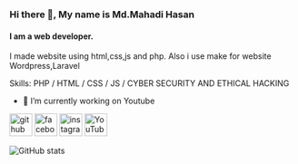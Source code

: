 ### Hi there 👋, My name is Md.Mahadi Hasan
#### I am a web developer.
I made website using html,css,js and php. Also i use make for website Wordpress,Laravel

Skills: PHP / HTML / CSS / JS / CYBER SECURITY AND ETHICAL HACKING

- 🔭 I’m currently working on Youtube 


[<img src='https://cdn.jsdelivr.net/npm/simple-icons@3.0.1/icons/github.svg' alt='github' height='40'>](https://github.com/mahadiweb)  [<img src='https://cdn.jsdelivr.net/npm/simple-icons@3.0.1/icons/facebook.svg' alt='facebook' height='40'>](https://www.facebook.com/mahadiweb24)  [<img src='https://cdn.jsdelivr.net/npm/simple-icons@3.0.1/icons/instagram.svg' alt='instagram' height='40'>](https://www.instagram.com/mahadiweb24/)  [<img src='https://cdn.jsdelivr.net/npm/simple-icons@3.0.1/icons/youtube.svg' alt='YouTube' height='40'>](https://www.youtube.com/c/protutorialsbd)  

![GitHub stats](https://github-readme-stats.vercel.app/api?username=mahadiweb&show_icons=true)

